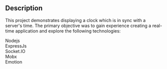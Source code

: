 ## Description
This project demonstrates displaying a clock which is in sync with a server's time.
The primary objective was to gain experience creating a real-time application and explore the following technologies:

Nodejs  
ExpressJs  
Socket.IO  
Mobx  
Emotion  
